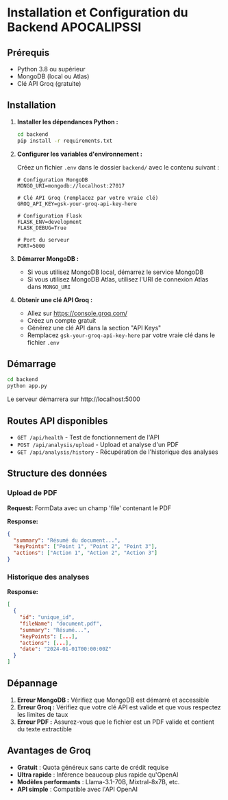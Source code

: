 # Installation et Configuration du Backend APOCALIPSSI

## Prérequis

- Python 3.8 ou supérieur
- MongoDB (local ou Atlas)
- Clé API Groq (gratuite)

## Installation

1. **Installer les dépendances Python :**
   ```bash
   cd backend
   pip install -r requirements.txt
   ```

2. **Configurer les variables d'environnement :**
   
   Créez un fichier `.env` dans le dossier `backend/` avec le contenu suivant :
   ```
   # Configuration MongoDB
   MONGO_URI=mongodb://localhost:27017
   
   # Clé API Groq (remplacez par votre vraie clé)
   GROQ_API_KEY=gsk-your-groq-api-key-here
   
   # Configuration Flask
   FLASK_ENV=development
   FLASK_DEBUG=True
   
   # Port du serveur
   PORT=5000
   ```

3. **Démarrer MongoDB :**
   - Si vous utilisez MongoDB local, démarrez le service MongoDB
   - Si vous utilisez MongoDB Atlas, utilisez l'URI de connexion Atlas dans `MONGO_URI`

4. **Obtenir une clé API Groq :**
   - Allez sur https://console.groq.com/
   - Créez un compte gratuit
   - Générez une clé API dans la section "API Keys"
   - Remplacez `gsk-your-groq-api-key-here` par votre vraie clé dans le fichier `.env`

## Démarrage

```bash
cd backend
python app.py
```

Le serveur démarrera sur http://localhost:5000

## Routes API disponibles

- `GET /api/health` - Test de fonctionnement de l'API
- `POST /api/analysis/upload` - Upload et analyse d'un PDF
- `GET /api/analysis/history` - Récupération de l'historique des analyses

## Structure des données

### Upload de PDF
**Request:** FormData avec un champ 'file' contenant le PDF

**Response:**
```json
{
  "summary": "Résumé du document...",
  "keyPoints": ["Point 1", "Point 2", "Point 3"],
  "actions": ["Action 1", "Action 2", "Action 3"]
}
```

### Historique des analyses
**Response:**
```json
[
  {
    "id": "unique_id",
    "fileName": "document.pdf",
    "summary": "Résumé...",
    "keyPoints": [...],
    "actions": [...],
    "date": "2024-01-01T00:00:00Z"
  }
]
```

## Dépannage

1. **Erreur MongoDB :** Vérifiez que MongoDB est démarré et accessible
2. **Erreur Groq :** Vérifiez que votre clé API est valide et que vous respectez les limites de taux
3. **Erreur PDF :** Assurez-vous que le fichier est un PDF valide et contient du texte extractible

## Avantages de Groq

- **Gratuit** : Quota généreux sans carte de crédit requise
- **Ultra rapide** : Inférence beaucoup plus rapide qu'OpenAI
- **Modèles performants** : Llama-3.1-70B, Mixtral-8x7B, etc.
- **API simple** : Compatible avec l'API OpenAI 